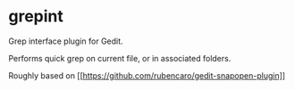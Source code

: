grepint
=============

Grep interface plugin for Gedit.

Performs quick grep on current file, or in associated folders.

Roughly based on [[https://github.com/rubencaro/gedit-snapopen-plugin]]